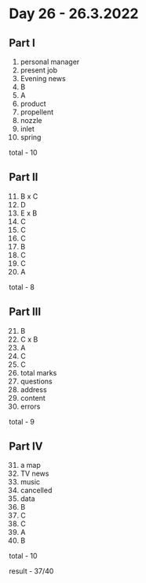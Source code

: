 # Day 26 - 26.3.2022

## Part I

1. personal manager
2. present job
3. Evening news
4. B
5. A
6. product
7. propellent
8. nozzle
9. inlet
10. spring

total - 10

## Part II

11. B x C
12. D
13. E x B
14. C
15. C
16. C
17. B
18. C
19. C
20. A

total - 8

## Part III

21. B
22. C x B
23. A
24. C
25. C
26. total marks
27. questions
28. address
29. content
30. errors

total - 9

## Part IV

31. a map
32. TV news
33. music
34. cancelled
35. data
36. B
37. C
38. C
39. A
40. B

total - 10

result - 37/40